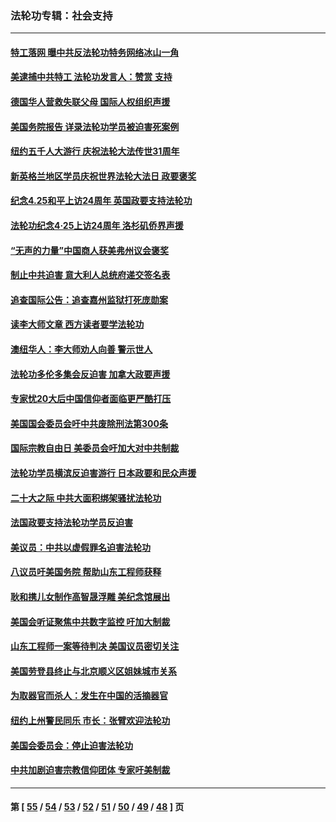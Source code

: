 ### 法轮功专辑：社会支持
---
#### [特工落网 曝中共反法轮功特务网络冰山一角](../../pages/nf4386/n14006412.md?06080430) 
#### [美逮捕中共特工 法轮功发言人：赞赏 支持](../../pages/nf4386/n14005107.md?06080430) 
#### [德国华人营救失联父母 国际人权组织声援](../../pages/nf4386/n14002019.md?06080430) 
#### [美国务院报告 详录法轮功学员被迫害死案例](../../pages/nf4386/n13997752.md?06080430) 
#### [纽约五千人大游行 庆祝法轮大法传世31周年](../../pages/nf4386/n13995110.md?06080430) 
#### [新英格兰地区学员庆祝世界法轮大法日 政要褒奖](../../pages/nf4386/n13990800.md?06080430) 
#### [纪念4.25和平上访24周年 英国政要支持法轮功](../../pages/nf4386/n13984057.md?06080430) 
#### [法轮功纪念4·25上访24周年 洛杉矶侨界声援](../../pages/nf4386/n13978796.md?06080430) 
#### [“无声的力量”中国商人获美弗州议会褒奖](../../pages/nf4386/n13941208.md?06080430) 
#### [制止中共迫害 意大利人总统府递交签名表](../../pages/nf4386/n13933726.md?06080430) 
#### [追查国际公告：追查嘉州监狱打死庞勋案](../../pages/nf4386/n13933461.md?06080430) 
#### [读李大师文章 西方读者要学法轮功](../../pages/nf4386/n13925142.md?06080430) 
#### [澳纽华人：李大师劝人向善 警示世人](../../pages/nf4386/n13924146.md?06080430) 
#### [法轮功多伦多集会反迫害 加拿大政要声援](../../pages/nf4386/n13881303.md?06080430) 
#### [专家忧20大后中国信仰者面临更严酷打压](../../pages/nf4386/n13874993.md?06080430) 
#### [美国国会委员会吁中共废除刑法第300条](../../pages/nf4386/n13868121.md?06080430) 
#### [国际宗教自由日 美委员会吁加大对中共制裁](../../pages/nf4386/n13855021.md?06080430) 
#### [法轮功学员横滨反迫害游行 日本政要和民众声援](../../pages/nf4386/n13847132.md?06080430) 
#### [二十大之际 中共大面积绑架骚扰法轮功](../../pages/nf4386/n13846381.md?06080430) 
#### [法国政要支持法轮功学员反迫害](../../pages/nf4386/n13841970.md?06080430) 
#### [美议员：中共以虚假罪名迫害法轮功](../../pages/nf4386/n13841083.md?06080430) 
#### [八议员吁美国务院 帮助山东工程师获释](../../pages/nf4386/n13836379.md?06080430) 
#### [耿和携儿女制作高智晟浮雕 美纪念馆展出](../../pages/nf4386/n13829624.md?06080430) 
#### [美国会听证聚焦中共数字监控 吁加大制裁](../../pages/nf4386/n13825083.md?06080430) 
#### [山东工程师一案等待判决 美国议员密切关注](../../pages/nf4386/n13815065.md?06080430) 
#### [美国劳登县终止与北京顺义区姐妹城市关系](../../pages/nf4386/n13811030.md?06080430) 
#### [为取器官而杀人：发生在中国的活摘器官](../../pages/nf4386/n13794731.md?06080430) 
#### [纽约上州警民同乐 市长：张臂欢迎法轮功](../../pages/nf4386/n13794375.md?06080430) 
#### [美国会委员会：停止迫害法轮功](../../pages/nf4386/n13788164.md?06080430) 
#### [中共加剧迫害宗教信仰团体 专家吁美制裁](../../pages/nf4386/n13780252.md?06080430) 

---
#### 第 [ [55](./55.md?06080430) / [54](./54.md?06080430) / [53](./53.md?06080430) / [52](./52.md?06080430) / [51](./51.md?06080430) / [50](./50.md?06080430) / [49](./49.md?06080430) / [48](./48.md?06080430) ] 页
